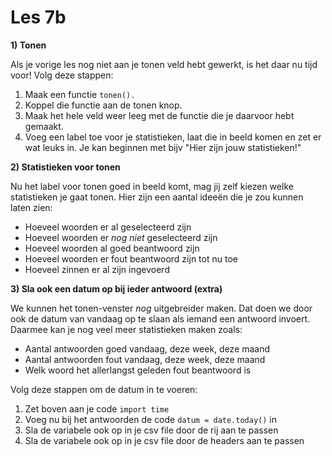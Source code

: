 # Les 7b

**1) Tonen**

Als je vorige les nog niet aan je tonen veld hebt gewerkt, is het daar nu tijd voor! Volg deze stappen:

1. Maak een functie `tonen().`
2. Koppel die functie aan de tonen knop.
3. Maak het hele veld weer leeg met de functie die je daarvoor hebt gemaakt.
4. Voeg een label toe voor je statistieken, laat die in beeld komen en zet er wat leuks in. Je kan beginnen met bijv "Hier zijn jouw statistieken!"

**2) Statistieken voor tonen**

Nu het label voor tonen goed in beeld komt, mag jij zelf kiezen welke statistieken je gaat tonen. Hier zijn een aantal ideeën die je zou kunnen laten zien:

* Hoeveel woorden er al geselecteerd zijn
* Hoeveel woorden er _nog niet_ geselecteerd zijn
* Hoeveel woorden al goed beantwoord zijn
* Hoeveel woorden er fout beantwoord zijn tot nu toe
* Hoeveel zinnen er al zijn ingevoerd

**3) Sla ook een datum op bij ieder antwoord (extra)**

We kunnen het tonen-venster _nog_ uitgebreider maken. Dat doen we door ook de datum van vandaag op te slaan als iemand een antwoord invoert. Daarmee kan je nog veel meer statistieken maken zoals:

* Aantal antwoorden goed vandaag, deze week, deze maand
* Aantal antwoorden fout vandaag, deze week, deze maand
* Welk woord het allerlangst geleden fout beantwoord is&#x20;

Volg deze stappen om de datum in te voeren:

1. Zet boven aan je code `import time`
2. Voeg nu bij het antwoorden de code `datum = date.today()` in
3. Sla de variabele ook op in je csv file door de rij aan te passen
4. Sla de variabele ook op in je csv file door de headers aan te passen
